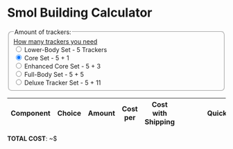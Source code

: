 # Smol Building Calculator

<fieldset class="amount-of-trackers">
      <span>
        <a href="#">How many trackers you need</a>
      </span>
    <legend>Amount of trackers:</legend>
<label><input type="radio" name="diy-set" value="5"> Lower-Body Set - 5 Trackers</label>
<label><input type="radio" name="diy-set" value="6" checked="checked"> Core Set - 5 + 1</label>
<label><input type="radio" name="diy-set" value="8"> Enhanced Core Set - 5 + 3</label>
<label><input type="radio" name="diy-set" value="10"> Full-Body Set - 5 + 5</label>
<label><input type="radio" name="diy-set" value="16"> Deluxe Tracker Set - 5 + 11</label>
</fieldset>

<div class="table-wrapper">
    <table>
        <thead>
            <tr>
                <th>Component</th>
                <th>Choice</th>
                <th>Amount</th>
                <th>Cost per</th>
                <th>Cost with Shipping</th>
                <th style="min-width: 200px">Quick Link</th>
            </tr>
        </thead>
        <tbody id="diy-components">
        </tbody>
    </table>
</div>

**TOTAL COST**: ~$<span id="diy-total"></span>

<script src="assets/js/smol-building-calculator.js"></script>

<style>
fieldset {
    border-radius: 8px;
}

.amount-of-trackers {
    display: flex;
    flex-direction: column;
    margin-bottom: 10px;
}

    @media (min-width: 50rem) {
        .main { max-width: 1100px !important; }
    }
    select {
        width:250px;
    }
    td:first-of-type {
    border-left: 1px solid #eeebee;
    }
</style>